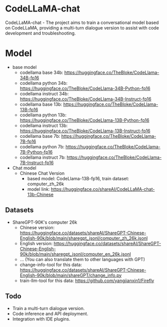 # CodeLLaMA-chat

CodeLLaMA-chat - The project aims to train a conversational model based on CodeLLaMA, providing a multi-turn dialogue version to assist with code development and troubleshooting.

# Model
- base model
  - codellama base 34b: https://huggingface.co/TheBloke/CodeLlama-34B-fp16
  - codellama python 34b: https://huggingface.co/TheBloke/CodeLlama-34B-Python-fp16
  - codellama instruct 34b: https://huggingface.co/TheBloke/CodeLlama-34B-Instruct-fp16
  - codellama base 13b: https://huggingface.co/TheBloke/CodeLlama-13B-fp16
  - codellama python 13b: https://huggingface.co/TheBloke/CodeLlama-13B-Python-fp16
  - codellama instruct 13b: https://huggingface.co/TheBloke/CodeLlama-13B-Instruct-fp16
  - codellama base 7b: https://huggingface.co/TheBloke/CodeLlama-7B-fp16
  - codellama python 7b: https://huggingface.co/TheBloke/CodeLlama-7B-Python-fp16
  - codellama instruct 7b: https://huggingface.co/TheBloke/CodeLlama-7B-Instruct-fp16
- Chat model
  - Chinese Chat Version
    - based model: CodeLlama-13B-fp16, train dataset: computer_zh_26k
    - model link: https://huggingface.co/shareAI/CodeLLaMA-chat-13b-Chinese

## Datasets
- ShareGPT-90K's computer 26k
  - Chinese version: https://huggingface.co/datasets/shareAI/ShareGPT-Chinese-English-90k/blob/main/sharegpt_jsonl/computer_zh_26k.jsonl
  - English version: https://huggingface.co/datasets/shareAI/ShareGPT-Chinese-English-90k/blob/main/sharegpt_jsonl/computer_en_26k.jsonl
  - ... (You can also translate them to other languages with GPT)
  - change-info-tool for this data: https://huggingface.co/datasets/shareAI/ShareGPT-Chinese-English-90k/blob/main/shareGPT/change_info.py
  - train-llm-tool for this data: https://github.com/yangjianxin1/Firefly

## Todo
- Train a multi-turn dialogue version.
- Code inference and API deployment.
- Integration with IDE plugins.
